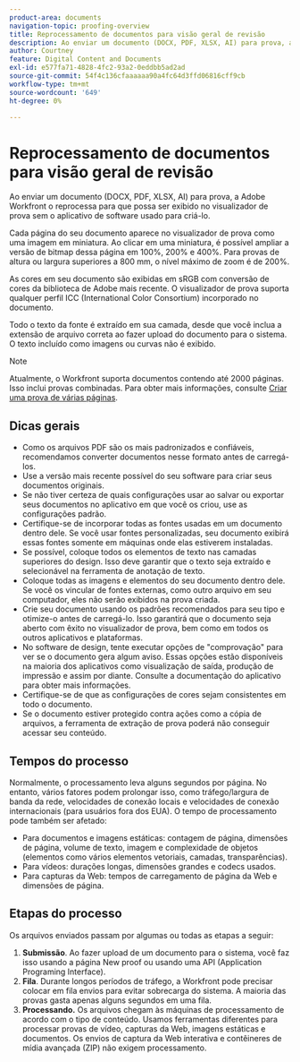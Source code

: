 ```yaml
---
product-area: documents
navigation-topic: proofing-overview
title: Reprocessamento de documentos para visão geral de revisão
description: Ao enviar um documento (DOCX, PDF, XLSX, AI) para prova, a Adobe Workfront o reprocessa para que possa ser exibido no visualizador de prova sem o aplicativo de software usado para criá-lo.
author: Courtney
feature: Digital Content and Documents
exl-id: e577fa71-4828-4fc2-93a2-0eddbb5ad2ad
source-git-commit: 54f4c136cfaaaaaa90a4fc64d3ffd06816cff9cb
workflow-type: tm+mt
source-wordcount: '649'
ht-degree: 0%

---
```


# Reprocessamento de documentos para visão geral de revisão

Ao enviar um documento (DOCX, PDF, XLSX, AI) para prova, a Adobe Workfront o reprocessa para que possa ser exibido no visualizador de prova sem o aplicativo de software usado para criá-lo. 

Cada página do seu documento aparece no visualizador de prova como uma imagem em miniatura. Ao clicar em uma miniatura, é possível ampliar a versão de bitmap dessa página em 100%, 200% e 400%. Para provas de altura ou largura superiores a 800 mm, o nível máximo de zoom é de 200%.

As cores em seu documento são exibidas em sRGB com conversão de cores da biblioteca de Adobe mais recente. O visualizador de prova suporta qualquer perfil ICC (International Color Consortium) incorporado no documento.

Todo o texto da fonte é extraído em sua camada, desde que você inclua a extensão de arquivo correta ao fazer upload do documento para o sistema. O texto incluído como imagens ou curvas não é exibido.

>[!NOTE]
>
>Atualmente, o Workfront suporta documentos contendo até 2000 páginas. Isso inclui provas combinadas. Para obter mais informações, consulte [Criar uma prova de várias páginas](../../../review-and-approve-work/proofing/creating-proofs-within-workfront/create-multi-page-proof.md).

## Dicas gerais

* Como os arquivos PDF são os mais padronizados e confiáveis, recomendamos converter documentos nesse formato antes de carregá-los.
* Use a versão mais recente possível do seu software para criar seus documentos originais.
* Se não tiver certeza de quais configurações usar ao salvar ou exportar seus documentos no aplicativo em que você os criou, use as configurações padrão. 
* Certifique-se de incorporar todas as fontes usadas em um documento dentro dele. Se você usar fontes personalizadas, seu documento exibirá essas fontes somente em máquinas onde elas estiverem instaladas.
* Se possível, coloque todos os elementos de texto nas camadas superiores do design. Isso deve garantir que o texto seja extraído e selecionável na ferramenta de anotação de texto.
* Coloque todas as imagens e elementos do seu documento dentro dele. Se você os vincular de fontes externas, como outro arquivo em seu computador, eles não serão exibidos na prova criada.
* Crie seu documento usando os padrões recomendados para seu tipo e otimize-o antes de carregá-lo. Isso garantirá que o documento seja aberto com êxito no visualizador de prova, bem como em todos os outros aplicativos e plataformas.
* No software de design, tente executar opções de &quot;comprovação&quot; para ver se o documento gera algum aviso. Essas opções estão disponíveis na maioria dos aplicativos como visualização de saída, produção de impressão e assim por diante. Consulte a documentação do aplicativo para obter mais informações.
* Certifique-se de que as configurações de cores sejam consistentes em todo o documento.
* Se o documento estiver protegido contra ações como a cópia de arquivos, a ferramenta de extração de prova poderá não conseguir acessar seu conteúdo.

## Tempos do processo

Normalmente, o processamento leva alguns segundos por página. No entanto, vários fatores podem prolongar isso, como tráfego/largura de banda da rede, velocidades de conexão locais e velocidades de conexão internacionais (para usuários fora dos EUA). O tempo de processamento pode também ser afetado:

* Para documentos e imagens estáticas: contagem de página, dimensões de página, volume de texto, imagem e complexidade de objetos (elementos como vários elementos vetoriais, camadas, transparências).
* Para vídeos: durações longas, dimensões grandes e codecs usados.
* Para capturas da Web: tempos de carregamento de página da Web e dimensões de página.

## Etapas do processo

Os arquivos enviados passam por algumas ou todas as etapas a seguir:

1. **Submissão**. Ao fazer upload de um documento para o sistema, você faz isso usando a página New proof ou usando uma API (Application Programing Interface). 
1. **Fila**. Durante longos períodos de tráfego, a Workfront pode precisar colocar em fila envios para evitar sobrecarga do sistema. A maioria das provas gasta apenas alguns segundos em uma fila. 
1. **Processando.** Os arquivos chegam às máquinas de processamento de acordo com o tipo de conteúdo. Usamos ferramentas diferentes para processar provas de vídeo, capturas da Web, imagens estáticas e documentos. Os envios de captura da Web interativa e contêineres de mídia avançada (ZIP) não exigem processamento.
